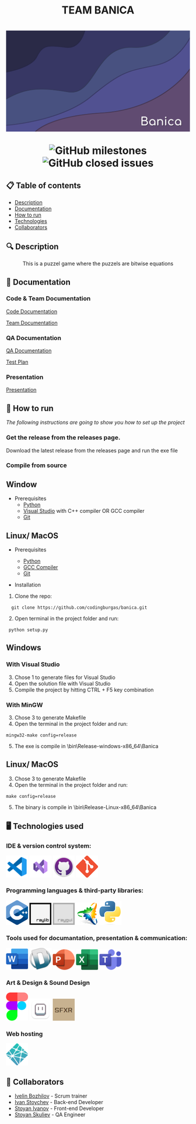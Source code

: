 <h1 align="center"> TEAM BANICA <h1>

<div align="center" ><img src="/assets/banner.png" alt="logo with text banica"> </div>

<div align="center"> 

![GitHub milestones](https://img.shields.io/github/milestones/all/codingburgas/banica?style=flat-square) 
![GitHub closed issues](https://img.shields.io/github/issues-closed-raw/codingburgas/banica?style=flat-square)

</div>

## 📋 Table of contents
  - [Description](#description)
  - [Documentation](#docs)
  - [How to run](#install)
  - [Technologies](#technologies)
  - [Collaborators](#collaborators)

## 🔍 Description <a name="description"></a>
<p align="center"> This is a puzzel game where the puzzels are bitwise equations </p>

## 📃 Documentation <a name="docs"></a>
### Code & Team Documentation
[Code Documentation](https://banica-docs.netlify.app/)

[Team Documentation](https://github.com/codingburgas/banica/raw/docs/docs/Banica%20-%20Documentation.docx)

### QA Documentation
[QA Documentation](https://github.com/codingburgas/banica/raw/docs/docs/Banica%20-%20QA%20Documentation.xlsx)
  
[Test Plan](https://github.com//codingburgas/banica/raw/docs/docs/Banica%20-%20Test%20plan.docx)

### Presentation
[Presentation](https://github.com/codingburgas/banica/raw/docs/docs/Banica%20-%20Presentation.pptx)

## 🚀 How to run <a name="install"></a>
*The following instructions are going to show you how to set up the project*

### Get the release from the releases page.
Download the latest release from the releases page and run the exe file

### Compile from source
  
## Window
- Prerequisites
  - [Python](https://www.python.org/)
  - [Visual Studio](https://visualstudio.microsoft.com/vs/) with C++ compiler OR GCC compiler
  - [Git](https://git-scm.com/)

## Linux/ MacOS
  - Prerequisites
    - [Python](https://www.python.org/)
    - [GCC Compiler](https://gcc.gnu.org/)
    - [Git](https://git-scm.com/)
  
- Installation
1. Clone the repo:
```
  git clone https://github.com/codingburgas/banica.git
```
    
2. Open terminal in the project folder and run:
```
 python setup.py
```
  
 ## Windows
  ### With Visual Studio
  3. Chose 1 to generate files for Visual Studio
  4. Open the solution file with Visual Studio
  5. Compile the project by hitting CTRL + F5 key combination
  
   ### With MinGW
  3. Chose 3 to generate Makefile
  4. Open the terminal in the project folder and run:
  ```
  mingw32-make config=release
  ```
  5. The exe is compile in \bin\Release-windows-x86_64\Banica
  
  ## Linux/ MacOS
  3. Chose 3 to generate Makefile
  4. Open the terminal in the project folder and run:
  ```
  make config=release
  ```
  5. The binary is compile in \bin\Release-Linux-x86_64\Banica


## 🖥️ Technologies used <a name="technologies"></a>
### IDE & version control system:

<a href="https://code.visualstudio.com/"><img src="/assets/icons/vsCode-icon.png" alt="vs code" width="60"/></a>
<a href="https://visualstudio.microsoft.com/vs/"><img src="/assets/icons/visualStudioIcon.png" alt="VS Icon" width="60"/></a>
<a href="https://github.com/"><img src="/assets/icons/gitHubIcon.png" alt="GitHub Icon" width="60"/></a>
<a href="https://git-scm.com/"><img src="/assets/icons/gitIcon.png" alt="Git" width="60"/></a>

### Programming languages & third-party libraries:

<a href="https://cplusplus.com/"><img src="/assets/icons/cppIcon.png" alt="CPP Icon" width="60"/></a>
<a href="https://www.raylib.com/index.html"> <img src="/assets/icons/rayLibIcon.png" alt="RayLib Icon" width="60"/></a>
<a href="https://github.com/raysan5/raygui"> <img src="/assets/icons/rayguiIcon.png" alt="rayGui Icon" width="60"/></a>
<a href="https://github.com/premake/premake-core"> <img src="/assets/icons/premakeIcon.png" alt="premake Icon" width="60"/></a>
<a href="https:://python.org"> <img src="/assets/icons/pythonIcon.png" alt="premake Icon" width="60"/></a>

### Tools used for documantation, presentation & communication:

<a href="https://www.microsoft.com/en-ww/microsoft-365/word?activetab=tabs%3afaqheaderregion3"><img src="/assets/icons/wordIcon.png" alt="Word Icon" width="60"/></a>
<a href="https://www.doxygen.nl/"><img src="/assets/icons/doxygenIcon.png" alt="doxygen Icon" width="60"/></a>
<a href="https://www.microsoft.com/en-ww/microsoft-365/powerpoint"><img src="/assets/icons/powerPointIcon.png" alt="PowerPoint Icon" width="60"/></a>
<a href="https://www.microsoft.com/en-ww/microsoft-365/excel"><img src="/assets/icons/excelIcon.png" alt="Excel Icon" width="60"/></a>
<a href="https://www.microsoft.com/en-us/microsoft-teams/group-chat-software"><img src="/assets/icons/teamsIcon.png" alt="Teams Icon" width="60"/></a>

### Art & Design & Sound Design
<a href="https://www.figma.com/"><img src="/assets/icons/figmaIcon.png" alt="Figma Icon" width="60"/></a>
<a href="https://www.aseprite.org/"><img src="/assets/icons/asepriteIcon.png" alt="Aseprite Icon" width="60"/></a>
  <a href="https://www.drpetter.se/project_sfxr.html"><img src="/assets/icons/sfxrIcon.png" alt="sfxr Icon" width="60"/></a>

### Web hosting
<a href="https://www.netlify.com/"><img src="/assets/icons/netlify.png" alt="Netlify Icon" width="60"/></a>

## 🧑 Collaborators <a name="collaborators"></a>
- [Ivelin Bozhilov](https://github.com/IIBozhilov21) - Scrum trainer 
- [Ivan Stoychev](https://github.com/IYStoychev21) - Back-end Developer
- [Stoyan Ivanov](https://github.com/SDIvanov21) - Front-end Developer
- [Stoyan Skuliev](https://github.com/SGSkuliev21) - QA Engineer
